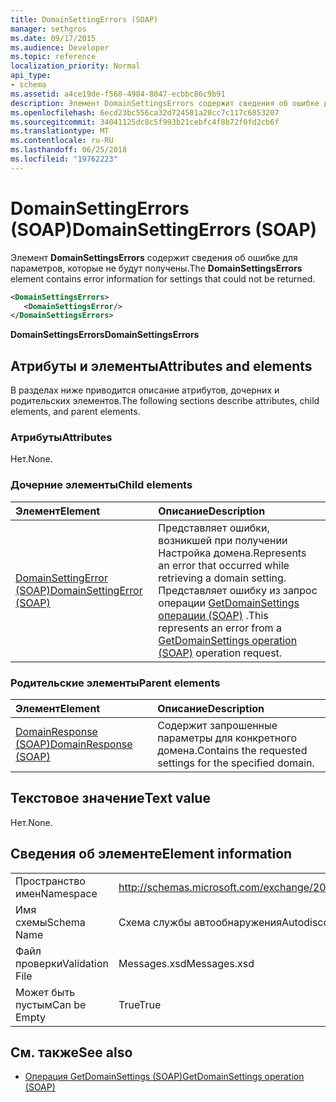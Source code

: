 ```yaml
---
title: DomainSettingErrors (SOAP)
manager: sethgros
ms.date: 09/17/2015
ms.audience: Developer
ms.topic: reference
localization_priority: Normal
api_type:
- schema
ms.assetid: a4ce19de-f560-4984-8047-ecbbc86c9b91
description: Элемент DomainSettingsErrors содержит сведения об ошибке для параметров, которые не будут получены.
ms.openlocfilehash: 6ecd23bc556ca32d724581a28cc7c117c6853207
ms.sourcegitcommit: 34041125dc8c5f993b21cebfc4f8b72f0fd2cb6f
ms.translationtype: MT
ms.contentlocale: ru-RU
ms.lasthandoff: 06/25/2018
ms.locfileid: "19762223"
---
```

# <a name="domainsettingerrors-soap"></a><span data-ttu-id="250f8-103">DomainSettingErrors (SOAP)</span><span class="sxs-lookup"><span data-stu-id="250f8-103">DomainSettingErrors (SOAP)</span></span>

<span data-ttu-id="250f8-104">Элемент **DomainSettingsErrors** содержит сведения об ошибке для параметров, которые не будут получены.</span><span class="sxs-lookup"><span data-stu-id="250f8-104">The **DomainSettingsErrors** element contains error information for settings that could not be returned.</span></span> 
  
```XML
<DomainSettingsErrors>
   <DomainSettingsError/>
</DomainSettingsErrors>
```

 <span data-ttu-id="250f8-105">**DomainSettingsErrors**</span><span class="sxs-lookup"><span data-stu-id="250f8-105">**DomainSettingsErrors**</span></span>
## <a name="attributes-and-elements"></a><span data-ttu-id="250f8-106">Атрибуты и элементы</span><span class="sxs-lookup"><span data-stu-id="250f8-106">Attributes and elements</span></span>

<span data-ttu-id="250f8-107">В разделах ниже приводится описание атрибутов, дочерних и родительских элементов.</span><span class="sxs-lookup"><span data-stu-id="250f8-107">The following sections describe attributes, child elements, and parent elements.</span></span>
  
### <a name="attributes"></a><span data-ttu-id="250f8-108">Атрибуты</span><span class="sxs-lookup"><span data-stu-id="250f8-108">Attributes</span></span>

<span data-ttu-id="250f8-109">Нет.</span><span class="sxs-lookup"><span data-stu-id="250f8-109">None.</span></span>
  
### <a name="child-elements"></a><span data-ttu-id="250f8-110">Дочерние элементы</span><span class="sxs-lookup"><span data-stu-id="250f8-110">Child elements</span></span>

|<span data-ttu-id="250f8-111">**Элемент**</span><span class="sxs-lookup"><span data-stu-id="250f8-111">**Element**</span></span>|<span data-ttu-id="250f8-112">**Описание**</span><span class="sxs-lookup"><span data-stu-id="250f8-112">**Description**</span></span>|
|:-----|:-----|
|[<span data-ttu-id="250f8-113">DomainSettingError (SOAP)</span><span class="sxs-lookup"><span data-stu-id="250f8-113">DomainSettingError (SOAP)</span></span>](domainsettingerror-soap.md) <br/> |<span data-ttu-id="250f8-114">Представляет ошибки, возникшей при получении Настройка домена.</span><span class="sxs-lookup"><span data-stu-id="250f8-114">Represents an error that occurred while retrieving a domain setting.</span></span> <span data-ttu-id="250f8-115">Представляет ошибку из запрос операции [GetDomainSettings операции (SOAP)](getdomainsettings-operation-soap.md) .</span><span class="sxs-lookup"><span data-stu-id="250f8-115">This represents an error from a [GetDomainSettings operation (SOAP)](getdomainsettings-operation-soap.md) operation request.</span></span>  <br/> |
   
### <a name="parent-elements"></a><span data-ttu-id="250f8-116">Родительские элементы</span><span class="sxs-lookup"><span data-stu-id="250f8-116">Parent elements</span></span>

|<span data-ttu-id="250f8-117">**Элемент**</span><span class="sxs-lookup"><span data-stu-id="250f8-117">**Element**</span></span>|<span data-ttu-id="250f8-118">**Описание**</span><span class="sxs-lookup"><span data-stu-id="250f8-118">**Description**</span></span>|
|:-----|:-----|
|[<span data-ttu-id="250f8-119">DomainResponse (SOAP)</span><span class="sxs-lookup"><span data-stu-id="250f8-119">DomainResponse (SOAP)</span></span>](domainresponse-soap.md) <br/> |<span data-ttu-id="250f8-120">Содержит запрошенные параметры для конкретного домена.</span><span class="sxs-lookup"><span data-stu-id="250f8-120">Contains the requested settings for the specified domain.</span></span>  <br/> |
   
## <a name="text-value"></a><span data-ttu-id="250f8-121">Текстовое значение</span><span class="sxs-lookup"><span data-stu-id="250f8-121">Text value</span></span>

<span data-ttu-id="250f8-122">Нет.</span><span class="sxs-lookup"><span data-stu-id="250f8-122">None.</span></span>
  
## <a name="element-information"></a><span data-ttu-id="250f8-123">Сведения об элементе</span><span class="sxs-lookup"><span data-stu-id="250f8-123">Element information</span></span>

|||
|:-----|:-----|
|<span data-ttu-id="250f8-124">Пространство имен</span><span class="sxs-lookup"><span data-stu-id="250f8-124">Namespace</span></span>  <br/> |http://schemas.microsoft.com/exchange/2010/Autodiscover  <br/> |
|<span data-ttu-id="250f8-125">Имя схемы</span><span class="sxs-lookup"><span data-stu-id="250f8-125">Schema Name</span></span>  <br/> |<span data-ttu-id="250f8-126">Схема службы автообнаружения</span><span class="sxs-lookup"><span data-stu-id="250f8-126">Autodiscover schema</span></span>  <br/> |
|<span data-ttu-id="250f8-127">Файл проверки</span><span class="sxs-lookup"><span data-stu-id="250f8-127">Validation File</span></span>  <br/> |<span data-ttu-id="250f8-128">Messages.xsd</span><span class="sxs-lookup"><span data-stu-id="250f8-128">Messages.xsd</span></span>  <br/> |
|<span data-ttu-id="250f8-129">Может быть пустым</span><span class="sxs-lookup"><span data-stu-id="250f8-129">Can be Empty</span></span>  <br/> |<span data-ttu-id="250f8-130">True</span><span class="sxs-lookup"><span data-stu-id="250f8-130">True</span></span>  <br/> |
   
## <a name="see-also"></a><span data-ttu-id="250f8-131">См. также</span><span class="sxs-lookup"><span data-stu-id="250f8-131">See also</span></span>

- [<span data-ttu-id="250f8-132">Операция GetDomainSettings (SOAP)</span><span class="sxs-lookup"><span data-stu-id="250f8-132">GetDomainSettings operation (SOAP)</span></span>](getdomainsettings-operation-soap.md)

